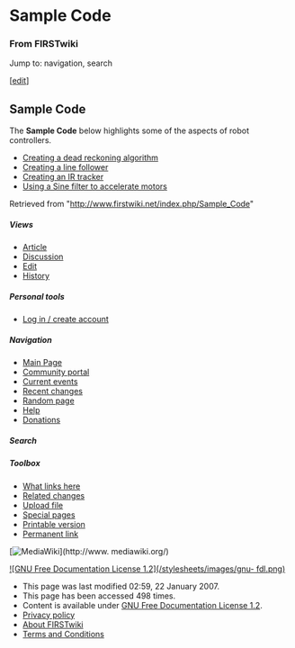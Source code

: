 # Sample Code

### From FIRSTwiki

Jump to: navigation, search

[[edit](/index.php?title=Sample_Code&action=edit&section=1 "Edit section:
Sample Code" )]

## Sample Code

The **Sample Code** below highlights some of the aspects of robot controllers.

  * [Creating a dead reckoning algorithm](/index.php/Creating_a_dead_reckoning_algorithm "Creating a dead reckoning algorithm" )
  * [Creating a line follower](/index.php?title=Creating_a_line_follower&action=edit "Creating a line follower" )
  * [Creating an IR tracker](/index.php?title=Creating_an_IR_tracker&action=edit "Creating an IR tracker" )
  * [Using a Sine filter to accelerate motors](/index.php?title=Using_a_Sine_filter_to_accelerate_motors&action=edit "Using a Sine filter to accelerate motors" )

Retrieved from "<http://www.firstwiki.net/index.php/Sample_Code>"

##### Views

  * [Article](/index.php/Sample_Code)
  * [Discussion](/index.php?title=Talk:Sample_Code&action=edit)
  * [Edit](/index.php?title=Sample_Code&action=edit)
  * [History](/index.php?title=Sample_Code&action=history)

##### Personal tools

  * [Log in / create account](/index.php?title=Special:Userlogin&returnto=Sample_Code)

[](/index.php/Main_Page "Main Page" )

##### Navigation

  * [Main Page](/index.php/Main_Page)
  * [Community portal](/index.php/FIRSTwiki:Community_portal)
  * [Current events](/index.php/Current_events)
  * [Recent changes](/index.php/Special:Recentchanges)
  * [Random page](/index.php/Special:Random)
  * [Help](/index.php/Help:Contents)
  * [Donations](/index.php/FIRSTwiki:Site_support)

##### Search



##### Toolbox

  * [What links here](/index.php/Special:Whatlinkshere/Sample_Code)
  * [Related changes](/index.php/Special:Recentchangeslinked/Sample_Code)
  * [Upload file](/index.php/Special:Upload)
  * [Special pages](/index.php/Special:Specialpages)
  * [Printable version](/index.php?title=Sample_Code&printable=yes)
  * [Permanent link](/index.php?title=Sample_Code&oldid=53621)

[![MediaWiki](/skins/common/images/poweredby_mediawiki_88x31.png)](http://www.
mediawiki.org/)

[![GNU Free Documentation License 1.2](/stylesheets/images/gnu-
fdl.png)](http://www.gnu.org/copyleft/fdl.html)

  * This page was last modified 02:59, 22 January 2007.
  * This page has been accessed 498 times.
  * Content is available under [GNU Free Documentation License 1.2](http://www.gnu.org/copyleft/fdl.html "http://www.gnu.org/copyleft/fdl.html" ).
  * [Privacy policy](/index.php/FIRSTwiki:Privacy_policy "FIRSTwiki:Privacy policy" )
  * [About FIRSTwiki](/index.php/FIRSTwiki:About "FIRSTwiki:About" )
  * [Terms and Conditions](/index.php/FIRSTwiki:Terms_and_conditions "FIRSTwiki:Terms and conditions" )

